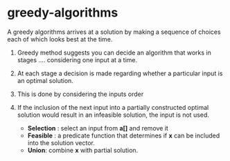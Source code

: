 # greedy-algorithms
 A greedy algorithms arrives at a solution by making a sequence of choices each of which looks best at the time.
 
1. Greedy method suggests you can decide an algorithm that works in stages .... considering one input at a time.
2. At  each stage a decision is made regarding whether a particular input is an optimal solution.
3. This is done by considering the inputs order
4. If the inclusion of the next input into a partially constructed optimal solution would result in an infeasible solution, the input is not used.
   
    - **Selection** : select an input from **a[]** and remove it 
    - **Feasible** : a predicate function that determines if **x** can be included into the solution vector. 
    - **Union**: combine **x** with partial solution.
 